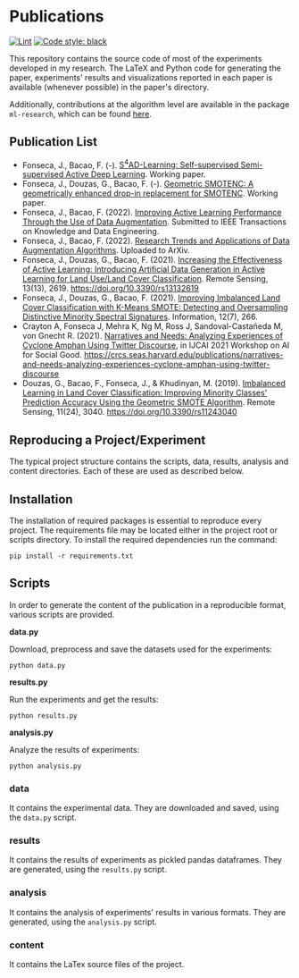 # Publications

[![Lint](https://github.com/joaopfonseca/publications/actions/workflows/ci.yml/badge.svg)](https://github.com/joaopfonseca/publications/actions/workflows/ci.yml)
[![Code style: black](https://img.shields.io/badge/code%20style-black-000000.svg)](https://github.com/psf/black)

This repository contains the source code of most of the experiments developed
in my research. The LaTeX and Python code for generating the paper,
experiments' results and visualizations reported in each paper is available
(whenever possible) in the paper's directory.

Additionally, contributions at the algorithm level are available in the
package ``ml-research``, which can be found
[here](https://github.com/joaopfonseca/ml-research).

## Publication List

- Fonseca, J., Bacao, F. (-). [S<sup>4</sup>AD-Learning: Self-supervised Semi-supervised Active Deep Learning](deep-active-learning). Working paper.
- Fonseca, J., Douzas, G., Bacao, F. (-). [Geometric SMOTENC: A geometrically enhanced drop-in replacement for SMOTENC](gsmotenc). Working paper.
- Fonseca, J., Bacao, F. (2022). [Improving Active Learning Performance Through the Use of Data Augmentation](active-learning-augmentation). Submitted to IEEE Transactions on Knowledge and Data Engineering.
- Fonseca, J., Bacao, F. (2022). [Research Trends and Applications of Data Augmentation Algorithms](2022-data-augmentation-trends). Uploaded to ArXiv.
- Fonseca, J., Douzas, G., Bacao, F. (2021). [Increasing the Effectiveness of Active Learning: Introducing Artificial Data Generation in Active Learning for Land Use/Land Cover Classification](2021-al-generator-lulc). Remote Sensing, 13(13), 2619. https://doi.org/10.3390/rs13132619
- Fonseca, J., Douzas, G., Bacao, F. (2021). [Improving Imbalanced Land Cover Classification with K-Means SMOTE: Detecting and Oversampling Distinctive Minority Spectral Signatures](2021-kmeans-smote-lulc). Information, 12(7), 266.
- Crayton A, Fonseca J, Mehra K, Ng M, Ross J, Sandoval-Castañeda M, von Gnecht R. (2021). [Narratives and Needs: Analyzing Experiences of Cyclone Amphan Using Twitter Discourse](2020-amphan-preprint), in IJCAI 2021 Workshop on AI for Social Good. https://crcs.seas.harvard.edu/publications/narratives-and-needs-analyzing-experiences-cyclone-amphan-using-twitter-discourse
- Douzas, G., Bacao, F., Fonseca, J., & Khudinyan, M. (2019). [Imbalanced Learning in Land Cover Classification: Improving Minority Classes’ Prediction Accuracy Using the Geometric SMOTE Algorithm](2019-lucas). Remote Sensing, 11(24), 3040. https://doi.org/10.3390/rs11243040

## Reproducing a Project/Experiment 

The typical project structure contains the scripts, data, results, analysis and content
directories. Each of these are used as described below.

## Installation

The installation of required packages is essential to reproduce every project.
The requirements file may be located either in the project root or scripts
directory. To install the required dependencies run the command:

    pip install -r requirements.txt

## Scripts

In order to generate the content of the publication in a reproducible format,
various scripts are provided.

**data.py**

Download, preprocess and save the datasets used for the experiments:

    python data.py

**results.py**

Run the experiments and get the results:

    python results.py

**analysis.py**

Analyze the results of experiments:

    python analysis.py

### data

It contains the experimental data. They are downloaded and
saved, using the ``data.py`` script.

### results

It contains the results of experiments as pickled pandas dataframes. They are
generated, using the ``results.py`` script.

### analysis

It contains the analysis of experiments' results in various formats. They are
generated, using the ``analysis.py`` script.

### content

It contains the LaTex source files of the project.


